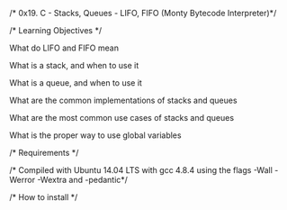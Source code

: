 /* 0x19. C - Stacks, Queues - LIFO, FIFO (Monty Bytecode Interpreter)*/

/* Learning Objectives */


 What do LIFO and FIFO mean

What is a stack, and when to use it

What is a queue, and when to use it

What are the common implementations of stacks and queues

What are the most common use cases of stacks and queues

What is the proper way to use global variables

 /*  Requirements */
 
 /* Compiled with Ubuntu 14.04 LTS with gcc 4.8.4 using the flags -Wall -Werror -Wextra and -pedantic*/

/* How to install */